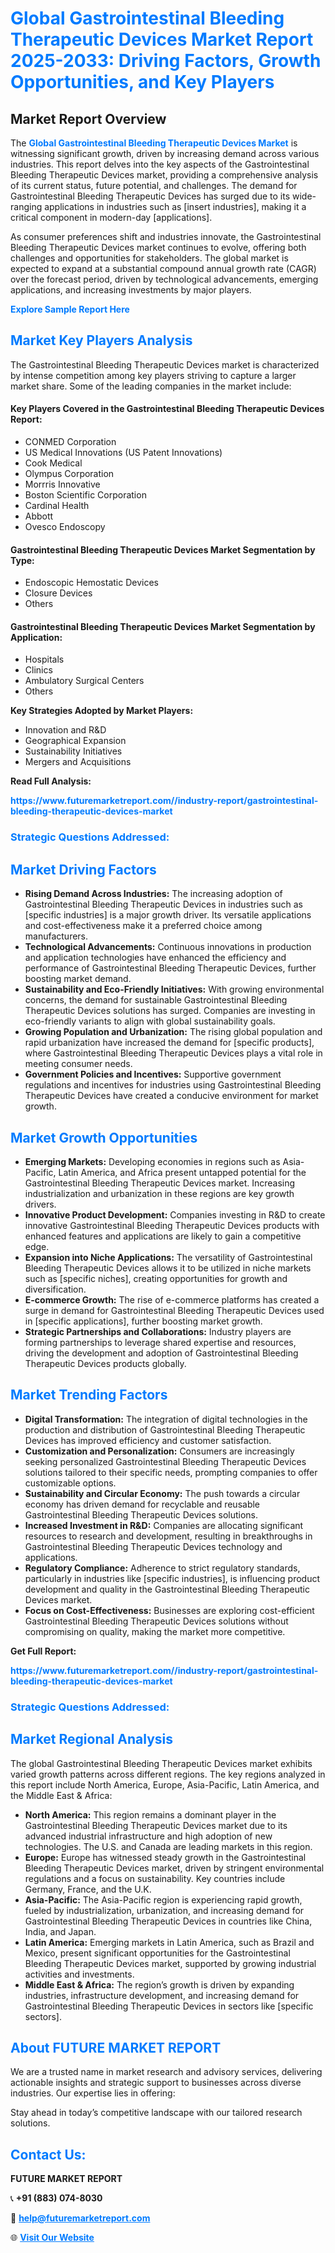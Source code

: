 <h1 style="color: #007BFF;">Global Gastrointestinal Bleeding Therapeutic Devices Market Report 2025-2033: Driving Factors, Growth Opportunities, and Key Players</h1>

<section id="overview">
<h2>Market Report Overview</h2>
<p>The <a href="https://www.futuremarketreport.com//industry-report/gastrointestinal-bleeding-therapeutic-devices-market" style="color: #007BFF; text-decoration: none;"><strong>Global Gastrointestinal Bleeding Therapeutic Devices Market</strong></a> is witnessing significant growth, driven by increasing demand across various industries. This report delves into the key aspects of the Gastrointestinal Bleeding Therapeutic Devices market, providing a comprehensive analysis of its current status, future potential, and challenges. The demand for Gastrointestinal Bleeding Therapeutic Devices has surged due to its wide-ranging applications in industries such as [insert industries], making it a critical component in modern-day [applications].</p>
<p>As consumer preferences shift and industries innovate, the Gastrointestinal Bleeding Therapeutic Devices market continues to evolve, offering both challenges and opportunities for stakeholders. The global market is expected to expand at a substantial compound annual growth rate (CAGR) over the forecast period, driven by technological advancements, emerging applications, and increasing investments by major players.</p>
</section>

<section id="overview">
<p><a href="https://www.futuremarketreport.com//request-sample/reportId=78331" style="color: #007BFF; text-decoration: none;"><strong>Explore Sample Report Here</strong></a></p>
</section>

<section id="key-players">
<h2 style="color: #007BFF;">Market Key Players Analysis</h2>
<p>The Gastrointestinal Bleeding Therapeutic Devices market is characterized by intense competition among key players striving to capture a larger market share. Some of the leading companies in the market include:</p>
<h4>Key Players Covered in the Gastrointestinal Bleeding Therapeutic Devices Report:</h4>
<ul><li>CONMED Corporation</li><li>US Medical Innovations (US Patent Innovations)</li><li>Cook Medical</li><li>Olympus Corporation</li><li>Morrris Innovative</li><li>Boston Scientific Corporation</li><li>Cardinal Health</li><li>Abbott</li><li>Ovesco Endoscopy</li></ul>
<h4>Gastrointestinal Bleeding Therapeutic Devices Market Segmentation by Type:</h4>
<ul><li>Endoscopic Hemostatic Devices</li><li>Closure Devices</li><li>Others</li></ul>

<h4>Gastrointestinal Bleeding Therapeutic Devices Market Segmentation by Application:</h4>
<ul><li>Hospitals</li><li>Clinics</li><li>Ambulatory Surgical Centers</li><li>Others</li></ul>
<p><strong>Key Strategies Adopted by Market Players:</strong></p>
<ul>
<li>Innovation and R&D</li>
<li>Geographical Expansion</li>
<li>Sustainability Initiatives</li>
<li>Mergers and Acquisitions</li>
</ul>
</section>

<section>
<p><strong>Read Full Analysis: </strong></p><a href="https://www.futuremarketreport.com//industry-report/gastrointestinal-bleeding-therapeutic-devices-market" style="color: #007BFF; text-decoration: none;"><strong>https://www.futuremarketreport.com//industry-report/gastrointestinal-bleeding-therapeutic-devices-market</strong></a>
<h3 style="color: #007BFF;">Strategic Questions Addressed:</h3>
</section>

<section id="driving-factors">
<h2 style="color: #007BFF;">Market Driving Factors</h2>
<ul>
<li><strong>Rising Demand Across Industries:</strong> The increasing adoption of Gastrointestinal Bleeding Therapeutic Devices in industries such as [specific industries] is a major growth driver. Its versatile applications and cost-effectiveness make it a preferred choice among manufacturers.</li>
<li><strong>Technological Advancements:</strong> Continuous innovations in production and application technologies have enhanced the efficiency and performance of Gastrointestinal Bleeding Therapeutic Devices, further boosting market demand.</li>
<li><strong>Sustainability and Eco-Friendly Initiatives:</strong> With growing environmental concerns, the demand for sustainable Gastrointestinal Bleeding Therapeutic Devices solutions has surged. Companies are investing in eco-friendly variants to align with global sustainability goals.</li>
<li><strong>Growing Population and Urbanization:</strong> The rising global population and rapid urbanization have increased the demand for [specific products], where Gastrointestinal Bleeding Therapeutic Devices plays a vital role in meeting consumer needs.</li>
<li><strong>Government Policies and Incentives:</strong> Supportive government regulations and incentives for industries using Gastrointestinal Bleeding Therapeutic Devices have created a conducive environment for market growth.</li>
</ul>
</section>

<section id="growth-opportunities">
<h2 style="color: #007BFF;">Market Growth Opportunities</h2>
<ul>
<li><strong>Emerging Markets:</strong> Developing economies in regions such as Asia-Pacific, Latin America, and Africa present untapped potential for the Gastrointestinal Bleeding Therapeutic Devices market. Increasing industrialization and urbanization in these regions are key growth drivers.</li>
<li><strong>Innovative Product Development:</strong> Companies investing in R&D to create innovative Gastrointestinal Bleeding Therapeutic Devices products with enhanced features and applications are likely to gain a competitive edge.</li>
<li><strong>Expansion into Niche Applications:</strong> The versatility of Gastrointestinal Bleeding Therapeutic Devices allows it to be utilized in niche markets such as [specific niches], creating opportunities for growth and diversification.</li>
<li><strong>E-commerce Growth:</strong> The rise of e-commerce platforms has created a surge in demand for Gastrointestinal Bleeding Therapeutic Devices used in [specific applications], further boosting market growth.</li>
<li><strong>Strategic Partnerships and Collaborations:</strong> Industry players are forming partnerships to leverage shared expertise and resources, driving the development and adoption of Gastrointestinal Bleeding Therapeutic Devices products globally.</li>
</ul>
</section>

<section id="trending-factors">
<h2 style="color: #007BFF;">Market Trending Factors</h2>
<ul>
<li><strong>Digital Transformation:</strong> The integration of digital technologies in the production and distribution of Gastrointestinal Bleeding Therapeutic Devices has improved efficiency and customer satisfaction.</li>
<li><strong>Customization and Personalization:</strong> Consumers are increasingly seeking personalized Gastrointestinal Bleeding Therapeutic Devices solutions tailored to their specific needs, prompting companies to offer customizable options.</li>
<li><strong>Sustainability and Circular Economy:</strong> The push towards a circular economy has driven demand for recyclable and reusable Gastrointestinal Bleeding Therapeutic Devices solutions.</li>
<li><strong>Increased Investment in R&D:</strong> Companies are allocating significant resources to research and development, resulting in breakthroughs in Gastrointestinal Bleeding Therapeutic Devices technology and applications.</li>
<li><strong>Regulatory Compliance:</strong> Adherence to strict regulatory standards, particularly in industries like [specific industries], is influencing product development and quality in the Gastrointestinal Bleeding Therapeutic Devices market.</li>
<li><strong>Focus on Cost-Effectiveness:</strong> Businesses are exploring cost-efficient Gastrointestinal Bleeding Therapeutic Devices solutions without compromising on quality, making the market more competitive.</li>
</ul>
</section>

<section>
<p><strong>Get Full Report: </strong></p><a href="https://www.futuremarketreport.com//industry-report/gastrointestinal-bleeding-therapeutic-devices-market" style="color: #007BFF; text-decoration: none;"><strong>https://www.futuremarketreport.com//industry-report/gastrointestinal-bleeding-therapeutic-devices-market</strong></a>
<h3 style="color: #007BFF;">Strategic Questions Addressed:</h3>
</section>


<section id="regional-analysis">
<h2 style="color: #007BFF;">Market Regional Analysis</h2>
<p>The global Gastrointestinal Bleeding Therapeutic Devices market exhibits varied growth patterns across different regions. The key regions analyzed in this report include North America, Europe, Asia-Pacific, Latin America, and the Middle East & Africa:</p>
<ul>
<li><strong>North America:</strong> This region remains a dominant player in the Gastrointestinal Bleeding Therapeutic Devices market due to its advanced industrial infrastructure and high adoption of new technologies. The U.S. and Canada are leading markets in this region.</li>
<li><strong>Europe:</strong> Europe has witnessed steady growth in the Gastrointestinal Bleeding Therapeutic Devices market, driven by stringent environmental regulations and a focus on sustainability. Key countries include Germany, France, and the U.K.</li>
<li><strong>Asia-Pacific:</strong> The Asia-Pacific region is experiencing rapid growth, fueled by industrialization, urbanization, and increasing demand for Gastrointestinal Bleeding Therapeutic Devices in countries like China, India, and Japan.</li>
<li><strong>Latin America:</strong> Emerging markets in Latin America, such as Brazil and Mexico, present significant opportunities for the Gastrointestinal Bleeding Therapeutic Devices market, supported by growing industrial activities and investments.</li>
<li><strong>Middle East & Africa:</strong> The region’s growth is driven by expanding industries, infrastructure development, and increasing demand for Gastrointestinal Bleeding Therapeutic Devices in sectors like [specific sectors].</li>
</ul>
</section>

<footer>
<h2 style="color: #007BFF;">About FUTURE MARKET REPORT</h2>
<p>We are a trusted name in market research and advisory services, delivering actionable insights and strategic support to businesses across diverse industries. Our expertise lies in offering:</p>

<p>Stay ahead in today’s competitive landscape with our tailored research solutions.</p>

<h2 style="color: #007BFF;">Contact Us:</h2>
<p><strong>FUTURE MARKET REPORT</strong></p>
<p>📞 <strong>+91 (883) 074-8030</strong></p>
<p>📧 <strong><a href="mailto:help@futuremarketreport.com" style="color: #007BFF;">help@futuremarketreport.com</a></strong></p>
<p>🌐 <strong><a href="https://www.futuremarketreport.com/" style="color: #007BFF;">Visit Our Website</a></strong></p>
</footer>